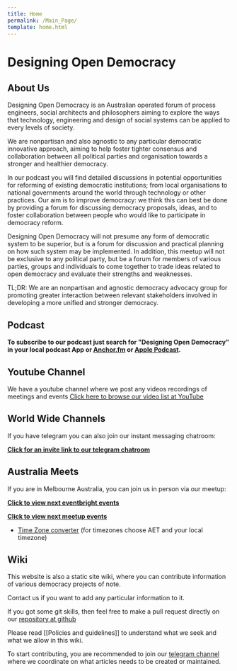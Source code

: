 ```yaml
---
title: Home
permalink: /Main_Page/
template: home.html
---
```


# Designing Open Democracy

## About Us

Designing Open Democracy is an Australian operated forum of process engineers, social architects and philosophers aiming to explore the ways that technology, engineering and design of social systems can be applied to every levels of society.

We are nonpartisan and also agnostic to any particular democratic innovative approach, aiming to help foster tighter consensus and collaboration between all political parties and organisation towards a stronger and healthier democracy.

In our podcast you will find detailed discussions in potential opportunities for reforming of existing democratic institutions; from local organisations to national governments around the world through technology or other practices. Our aim is to improve democracy: we think this can best be done by providing a forum for discussing democracy proposals, ideas, and to foster collaboration between people who would like to participate in democracy reform.

Designing Open Democracy will not presume any form of democratic system to be superior, but is a forum for discussion and practical planning on how such system may be implemented. In addition, this meetup will not be exclusive to any political party, but be a forum for members of various parties, groups and individuals to come together to trade ideas related to open democracy and evaluate their strengths and weaknesses.

TL;DR: We are an nonpartisan and agnostic democracy advocacy group for promoting greater interaction between relevant stakeholders involved in developing a more unified and stronger democracy.

## Podcast

**To subscribe to our podcast just search for "Designing Open Democracy" in your local podcast App or [Anchor.fm](https://anchor.fm/designingopendemocracy) or [Apple Podcast](https://podcasts.apple.com/au/podcast/designing-open-democracy/id1492656241).**

## Youtube Channel

We have a youtube channel where we post any videos recordings of meetings and events [Click here to browse our video list at YouTube](https://www.youtube.com/channel/UCqIo0VC_zHyPjzNKIafGJpg/featured)

## World Wide Channels

If you have telegram you can also join our instant messaging chatroom:

[**Click for an invite link to our telegram chatroom**](https://t.me/joinchat/HNk_UBX8A7jBPJPbAZU5Zg)

<!-- If you have discord you can also join our instant messaging chatroom:

[**Click for an invite into our discord chatroom**](https://discord.gg/cHWGyMk) -->

## Australia Meets

If you are in Melbourne Australia, you can join us in person via our meetup:

[**Click to view next eventbright events**](https://www.eventbrite.com.au/o/designing-open-democracy-37465353433)

[**Click to view next meetup events**](https://www.meetup.com/DesigningOpenDemocracy/)

- [Time Zone
  converter](https://www.timeanddate.com/worldclock/converter.html?iso=20210515T020000&p1=70&p2=tz_aet)
  (for timezones choose AET and your local timezone)


<!--
## The Team

The core organising team members is **Brian Khuu**, **Nick Merange**, **Alexar Pendashteh**, and **Usmaan**.

We also have members from various political parties and companies who we often consult for specific updates about various democracy related projects of interests. As well as to collaborate on how to best assist them in achieving a better democracy.


### Brian Khuu

Meeting Organiser and Podcast Host

### Nick Merange

Democracy Groups Researcher

### Alexar Pendashteh

Meeting Organiser

### Usmaan

Project Manager

### Simon Gnieslaw
  --->

## Wiki

This website is also a static site wiki, where you can contribute information of various democracy projects of note.

Contact us if you want to add any particular information to it.

If you got some git skills, then feel free to make a pull request directly on our [repository at github](https://github.com/DesigningOpenDemocracy/DesigningOpenDemocracy.github.io)

Please read [[Policies and guidelines]] to understand what we
seek and what we allow in this wiki.

To start contributing, you are recommended to join our [telegram
channel](https://t.me/joinchat/HNk_UBX8A7jBPJPbAZU5Zg) where we
coordinate on what articles needs to be created or maintained.

